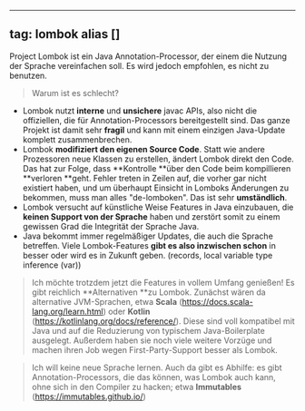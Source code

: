 
---
tag: lombok
alias []
---

Project Lombok ist ein Java Annotation-Processor, der einem die Nutzung der Sprache vereinfachen soll. Es wird jedoch empfohlen, es nicht zu benutzen.

> Warum ist es schlecht?
- Lombok nutzt **interne** und **unsichere** javac APIs, also nicht die offiziellen, die für Annotation-Processors bereitgestellt sind. Das ganze Projekt ist damit sehr **fragil** und kann mit einem einzigen Java-Update komplett zusammenbrechen.
- Lombok **modifiziert den eigenen Source Code**. Statt wie andere Prozessoren neue Klassen zu erstellen, ändert Lombok direkt den Code. Das hat zur Folge, dass **Kontrolle **über den Code beim kompillieren **verloren **geht. Fehler treten in Zeilen auf, die vorher gar nicht existiert haben, und um überhaupt Einsicht in Lomboks Änderungen zu bekommen, muss man alles "de-lomboken". Das ist sehr **umständlich**.
- Lombok versucht auf künstliche Weise Features in Java einzubauen, die **keinen Support von der Sprache** haben und zerstört somit zu einem gewissen Grad die Integrität der Sprache Java.
- Java bekommt immer regelmäßiger Updates, die auch die Sprache betreffen. Viele Lombok-Features **gibt es also inzwischen schon** in besser oder wird es in Zukunft geben. (records, local variable type inference (var))

> Ich möchte trotzdem jetzt die Features in vollem Umfang genießen!
Es gibt reichlich **Alternativen **zu Lombok. Zunächst wären da alternative JVM-Sprachen, etwa **Scala** (<https://docs.scala-lang.org/learn.html>) oder **Kotlin** (<https://kotlinlang.org/docs/reference/>). Diese sind voll kompatibel mit Java und auf die Reduzierung von typischem Java-Boilerplate ausgelegt. Außerdem haben sie noch viele weitere Vorzüge und machen ihren Job wegen First-Party-Support besser als Lombok.

> Ich will keine neue Sprache lernen.
Auch da gibt es Abhilfe: es gibt Annotation-Processors, die das können, was Lombok auch kann, ohne sich in den Compiler zu hacken; etwa **Immutables** (<https://immutables.github.io/>)
